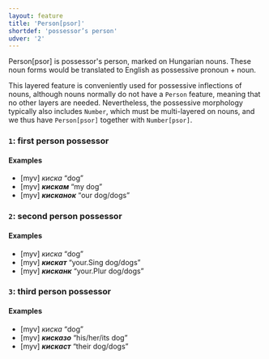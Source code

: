 ```yaml
---
layout: feature
title: 'Person[psor]'
shortdef: 'possessor’s person'
udver: '2'
---
```


Person[psor]
is possessor's person, marked on Hungarian nouns. These noun
forms would be translated to English as possessive pronoun + noun.

This layered feature is conveniently used for possessive inflections
of nouns, although nouns normally do not have a `Person` feature,
meaning that no other layers are needed. Nevertheless, the possessive
morphology typically also includes `Number`, which must be multi-layered
on nouns, and we thus have `Person[psor]` together with `Number[psor]`.

### <a name="1">`1`</a>: first person possessor

#### Examples

* [myv] _киска_ “dog”
* [myv] _<b>кискам</b>_ “my dog”
* [myv] _<b>кисканок</b>_ “our dog/dogs”

### <a name="2">`2`</a>: second person possessor

#### Examples

* [myv] _киска_ “dog”
* [myv] _<b>кискат</b>_ “your.Sing dog/dogs”
* [myv] _<b>кисканк</b>_ “your.Plur dog/dogs”

### <a name="3">`3`</a>: third person possessor

#### Examples

* [myv] _киска_ “dog”
* [myv] _<b>кисказо</b>_ “his/her/its dog”
* [myv] _<b>кискаст</b>_ “their dog/dogs”

<!-- Interlanguage links updated Po lis 14 15:34:54 CET 2022 -->
